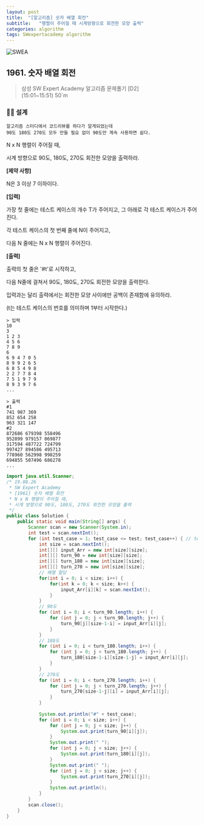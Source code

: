 ```yaml
---
layout: post
title:  "[알고리즘] 숫자 배열 회전"
subtitle:   "행렬이 주어질 때 시계방향으로 회전한 모양 출력"
categories: algorithm
tags: SWexpertacademy algorithm
---
```

![SWEA](https://img.shields.io/badge/SWEA-D2-blue?logo=Java)

## 1961. 숫자 배열 회전

> 삼성 SW Expert Academy 알고리즘 문제풀기 [D2]    
> (15:01~15:51) 50`m

### 👨‍💻 설계
```
알고리즘 스터디에서 코드리뷰를 하다가 알게되었는데
90도 180도 270도 모두 만들 필요 없이 90도만 계속 사용하면 쉽다.
```
N x N 행렬이 주어질 때,

시계 방향으로 90도, 180도, 270도 회전한 모양을 출력하라.


**[제약 사항]**

N은 3 이상 7 이하이다.

**[입력]**

가장 첫 줄에는 테스트 케이스의 개수 T가 주어지고, 그 아래로 각 테스트 케이스가 주어진다.

각 테스트 케이스의 첫 번째 줄에 N이 주어지고,

다음 N 줄에는 N x N 행렬이 주어진다.

**[출력]**

출력의 첫 줄은 '#t'로 시작하고,

다음 N줄에 걸쳐서 90도, 180도, 270도 회전한 모양을 출력한다.

입력과는 달리 출력에서는 회전한 모양 사이에만 공백이 존재함에 유의하라.

(t는 테스트 케이스의 번호를 의미하며 1부터 시작한다.)

```
> 입력
10
3
1 2 3
4 5 6
7 8 9
6
6 9 4 7 0 5
8 9 9 2 6 5
6 8 5 4 9 8
2 2 7 7 8 4
7 5 1 9 7 9
8 9 3 9 7 6
...

> 출력
#1
741 987 369
852 654 258
963 321 147
#2
872686 679398 558496
952899 979157 069877
317594 487722 724799
997427 894586 495713
778960 562998 998259
694855 507496 686278
...
```

```java
import java.util.Scanner;
/* 19.08.26
 * SW Expert Academy
 * [1961] 숫자 배열 회전
 * N x N 행렬이 주어질 때,
 * 시계 방향으로 90도, 180도, 270도 회전한 모양을 출력
 */
public class Solution {
	public static void main(String[] args) {
		Scanner scan = new Scanner(System.in);
		int test = scan.nextInt();
		for (int test_case = 1; test_case <= test; test_case++) { // test case 만큼 Loop
			int size = scan.nextInt();
			int[][] input_Arr = new int[size][size];
			int[][] turn_90 = new int[size][size];
			int[][] turn_180 = new int[size][size];
			int[][] turn_270 = new int[size][size];
			// 배열 할당
			for(int i = 0; i < size; i++) {
				for(int k = 0; k < size; k++) {
					input_Arr[i][k] = scan.nextInt();
				}
			}
			// 90도
			for (int i = 0; i < turn_90.length; i++) {
				for (int j = 0; j < turn_90.length; j++) {
					turn_90[j][size-1-i] = input_Arr[i][j];
				}
			}
			// 180도
			for (int i = 0; i < turn_180.length; i++) {
				for (int j = 0; j < turn_180.length; j++) {
					turn_180[size-1-i][size-1-j] = input_Arr[i][j];
				}
			}
			// 270도
			for (int i = 0; i < turn_270.length; i++) {
				for (int j = 0; j < turn_270.length; j++) {
					turn_270[size-1-j][i] = input_Arr[i][j];
				}
			}
			
			System.out.println("#" + test_case);
			for (int i = 0; i < size; i++) {
				for (int j = 0; j < size; j++) {
					System.out.print(turn_90[i][j]);
				}
				System.out.print(" ");
				for (int j = 0; j < size; j++) {
					System.out.print(turn_180[i][j]);
				}
				System.out.print(" ");
				for (int j = 0; j < size; j++) {
					System.out.print(turn_270[i][j]);
				}
				System.out.println();
			}
		}
		scan.close();
	}
}

```
